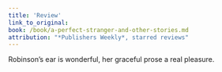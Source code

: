 ```yaml
---
title: 'Review'
link_to_original:
book: /book/a-perfect-stranger-and-other-stories.md
attribution: "*Publishers Weekly*, starred reviews"
---
```

Robinson’s ear is wonderful, her graceful prose a real pleasure.

